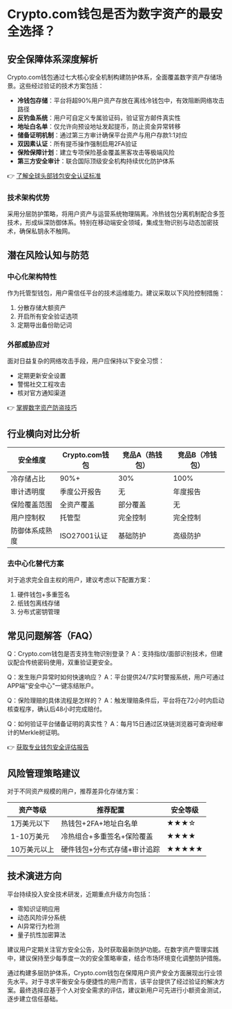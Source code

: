# Crypto.com钱包是否为数字资产的最安全选择？

## 安全保障体系深度解析

Crypto.com钱包通过七大核心安全机制构建防护体系，全面覆盖数字资产存储场景。这些经过验证的技术方案包括：

- **冷钱包存储**：平台将超90%用户资产存放在离线冷钱包中，有效阻断网络攻击路径
- **反钓鱼系统**：用户可自定义专属验证码，验证官方邮件真实性
- **地址白名单**：仅允许向预设地址发起提币，防止资金异常转移
- **储备证明机制**：通过第三方审计确保平台资产与用户存款1:1对应
- **双因素认证**：所有提币操作强制启用2FA验证
- **保险保障计划**：建立专项保险基金覆盖黑客攻击等极端风险
- **第三方安全审计**：联合国际顶级安全机构持续优化防护体系

👉 [了解全球头部钱包安全认证标准](https://bit.ly/okx_welcome)

### 技术架构优势
采用分层防护策略，将用户资产与运营系统物理隔离。冷热钱包分离机制配合多签技术，形成纵深防御体系。特别在移动端安全领域，集成生物识别与动态加密技术，确保私钥永不触网。

## 潜在风险认知与防范

### 中心化架构特性
作为托管型钱包，用户需信任平台的技术运维能力。建议采取以下风险控制措施：
1. 分散存储大额资产
2. 开启所有安全验证选项
3. 定期导出备份助记词

### 外部威胁应对
面对日益复杂的网络攻击手段，用户应保持以下安全习惯：
- 定期更新安全设置
- 警惕社交工程攻击
- 核对官方通知渠道

👉 [掌握数字资产防盗技巧](https://bit.ly/okx_welcome)

## 行业横向对比分析

| 安全维度       | Crypto.com钱包 | 竞品A（热钱包） | 竞品B（冷钱包） |
|----------------|----------------|-----------------|-----------------|
| 冷存储占比     | 90%+           | 30%             | 100%            |
| 审计透明度     | 季度公开报告   | 无              | 年度报告        |
| 保险覆盖范围   | 全资产覆盖     | 部分覆盖        | 无              |
| 用户控制权     | 托管型         | 完全控制        | 完全控制        |
| 防御体系成熟度 | ISO27001认证   | 基础防护        | 高级防护        |

### 去中心化替代方案
对于追求完全自主权的用户，建议考虑以下配置方案：
1. 硬件钱包+多重签名
2. 纸钱包离线存储
3. 分布式密钥管理

## 常见问题解答（FAQ）

Q：Crypto.com钱包是否支持生物识别登录？
A：支持指纹/面部识别技术，但建议配合传统密码使用，双重验证更安全。

Q：发生账户异常时如何快速响应？
A：平台提供24/7实时警报系统，用户可通过APP端"安全中心"一键冻结账户。

Q：保险理赔的具体流程是怎样的？
A：触发理赔条件后，平台将在72小时内启动核查程序，确认后48小时完成赔付。

Q：如何验证平台储备证明的真实性？
A：每月15日通过区块链浏览器可查询经审计的Merkle树证明。

👉 [获取专业钱包安全评估报告](https://bit.ly/okx_welcome)

## 风险管理策略建议

对于不同资产规模的用户，推荐差异化存储方案：

| 资产等级   | 推荐配置                     | 安全等级 |
|------------|------------------------------|----------|
| 1万美元以下| 热钱包+2FA+地址白名单         | ★★★☆     |
| 1-10万美元 | 冷热组合+多重签名+保险覆盖   | ★★★★     |
| 10万美元以上| 硬件钱包+分布式存储+审计追踪 | ★★★★★    |

## 技术演进方向

平台持续投入安全技术研发，近期重点升级方向包括：
- 零知识证明应用
- 动态风险评分系统
- AI异常行为检测
- 量子抗性加密算法

建议用户定期关注官方安全公告，及时获取最新防护功能。在数字资产管理实践中，建议保持至少每季度一次的安全策略审查，结合市场环境变化调整防护措施。

通过构建多层防护体系，Crypto.com钱包在保障用户资产安全方面展现出行业领先水平。对于寻求平衡安全与便捷性的用户而言，该平台提供了经过验证的解决方案。最终选择应基于个人对安全需求的评估，建议新用户可先进行小额资金测试，逐步建立信任基础。